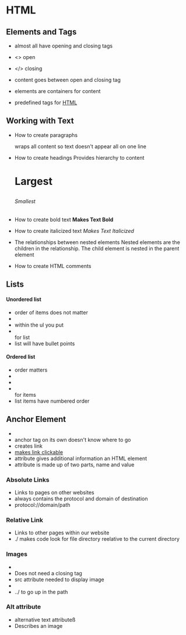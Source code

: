# HTML

## Elements and Tags

- almost all have opening and closing tags
- <> open
- </> closing
- content goes between open and closing tag
- elements are containers for content

- predefined tags for [HTML](https://developer.mozilla.org/en-US/docs/Web/HTML/Element)

## Working with Text

- How to create paragraphs
    <p></p> 
    wraps all content so text doesn't appear all on one line
- How to create headings
    Provides hierarchy to content
    <h1>Largest</h1>
    <h2></h2>
    <h3></h3>
    <h4></h4>
    <h5></h5>    
    <h6>Smallest</h6>
    
- How to create bold text
    <strong>Makes Text Bold</strong>
- How to create italicized text
    <em>Makes Text Italicized</em>
- The relationships between nested elements
    Nested elements are the children in the relationship. The child element is nested in the parent element
- How to create HTML comments
    <!-- This creates HTML comments -->

## Lists

#### Unordered list
- order of items does not matter
- <ul></ul>
- within the ul you put <li></li> for list
- list will have bullet points
#### Ordered list
- order matters
- <ol></ol>
- <li></li> for items
- list items have numbered order

## Anchor Element
- <a></a>
- anchor tag on its own doesn't know where to go
- creates link
- <a href="">makes link clickable</a>
- attribute gives additional information an HTML element
- attribute is made up of two parts, name and value

### Absolute Links
- Links to pages on other websites
- always contains the protocol and domain of destination
- protocol://domain/path

### Relative Link
- Links to other pages within our website
- ./ makes code look for file directory reelative to the current directory

### Images
- <img>
- Does not need a closing tag
- src attribute needed to display image
- <img src="">
- ../ to go up in the path 

### Alt attribute
- alternative text attributeß
- Describes an image